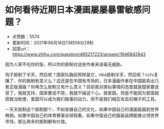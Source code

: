 # 如何看待近期日本漫画屡屡暴雷敏感问题？
- 点赞数：5574
- 更新时间：2021年06月18日13时08分28秒
- 回答url：https://www.zhihu.com/question/465217223/answer/1946842843
<body>
 <p data-pid="tQMq815U">因为人家不吃你的饭，所以你的抵制对这些作者来说毫无威胁。</p>
 <p data-pid="WvIwkUwn">钩子抵制了半天，然后呢？国家队胸前照样是它，nba抵制半天，然后呢？cctv复播了，你的抵制有意义么？这还是在中国有市场的，日本漫画作者在中国能卖出几套正版漫画？你再怎么抵制又有什么意义？目前我对类似事情的态度就是国家要说禁了，我就支持，国家要说不禁，我就不操这个心。我爱国，但是不能因为爱国就把我当枪使，爱国可以成为我们做事的动力，但不是我们相互攻击扣帽子的工具。</p>
 <p data-pid="t73XxFDH">一天天抵制这个抵制那个，不如发展自己的文化，如果中国自己的漫画能画到世界畅销，如果中国自己的体育赛事全球观看，如果中国自己的服装品牌能够占领世界市场，那比再多的抵制都有价值。</p>
</body>